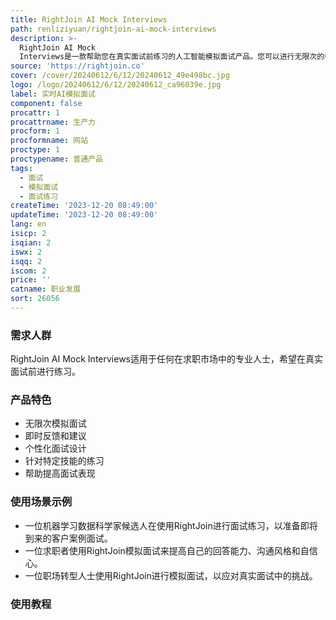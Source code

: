 ```yaml
---
title: RightJoin AI Mock Interviews
path: renliziyuan/rightjoin-ai-mock-interviews
description: >-
  RightJoin AI Mock
  Interviews是一款帮助您在真实面试前练习的人工智能模拟面试产品。您可以进行无限次的模拟面试，并获得关于您表现的反馈。通过与RightJoin一起练习面试，您可以提高回答问题的能力，改善沟通风格，并增强自信心。产品提供个性化面试设计，根据您的背景、职位和公司定制问题，帮助您掌握面试技巧。定价详情请参考官方网站。
source: 'https://rightjoin.co'
cover: /cover/20240612/6/12/20240612_49e498bc.jpg
logo: /logo/20240612/6/12/20240612_ca96039e.jpg
label: 实时AI模拟面试
component: false
procattr: 1
procattrname: 生产力
procform: 1
procformname: 网站
proctype: 1
proctypename: 普通产品
tags:
  - 面试
  - 模拟面试
  - 面试练习
createTime: '2023-12-20 08:49:00'
updateTime: '2023-12-20 08:49:00'
lang: en
isicp: 2
isqian: 2
iswx: 2
isqq: 2
iscom: 2
price: ''
catname: 职业发展
sort: 26056
---
```




### 需求人群
RightJoin AI Mock Interviews适用于任何在求职市场中的专业人士，希望在真实面试前进行练习。

### 产品特色
- 无限次模拟面试
- 即时反馈和建议
- 个性化面试设计
- 针对特定技能的练习
- 帮助提高面试表现

### 使用场景示例
- 一位机器学习数据科学家候选人在使用RightJoin进行面试练习，以准备即将到来的客户案例面试。
- 一位求职者使用RightJoin模拟面试来提高自己的回答能力、沟通风格和自信心。
- 一位职场转型人士使用RightJoin进行模拟面试，以应对真实面试中的挑战。

### 使用教程


  
